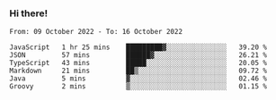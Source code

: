 ### Hi there!

<!--START_SECTION:waka-->

```text
From: 09 October 2022 - To: 16 October 2022

JavaScript   1 hr 25 mins    █████████▓░░░░░░░░░░░░░░░   39.20 %
JSON         57 mins         ██████▓░░░░░░░░░░░░░░░░░░   26.21 %
TypeScript   43 mins         █████░░░░░░░░░░░░░░░░░░░░   20.05 %
Markdown     21 mins         ██▒░░░░░░░░░░░░░░░░░░░░░░   09.72 %
Java         5 mins          ▓░░░░░░░░░░░░░░░░░░░░░░░░   02.46 %
Groovy       2 mins          ▒░░░░░░░░░░░░░░░░░░░░░░░░   01.15 %
```

<!--END_SECTION:waka-->
